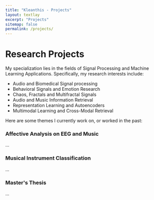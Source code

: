 ```yaml
---
title: "Kleanthis - Projects"
layout: textlay
excerpt: "Projects"
sitemap: false
permalink: /projects/
---
```


# Research Projects

My specialization lies in the fields of Signal Processing and Machine Learning Applications. Specifically, my research interests include:

* Audio and Biomedical Signal processing
* Behavioral Signals and Emotion Research
* Chaos, Fractals and Multifractal Signals
* Audio and Music Information Retrieval
* Representation Learning and Autoencoders
* Multimodal Learning and Cross-Modal Retrieval

Here are some themes I currently work on, or worked in the past:

### Affective Analysis on EEG and Music

...

### Musical Instrument Classification

...

### Master's Thesis

...
